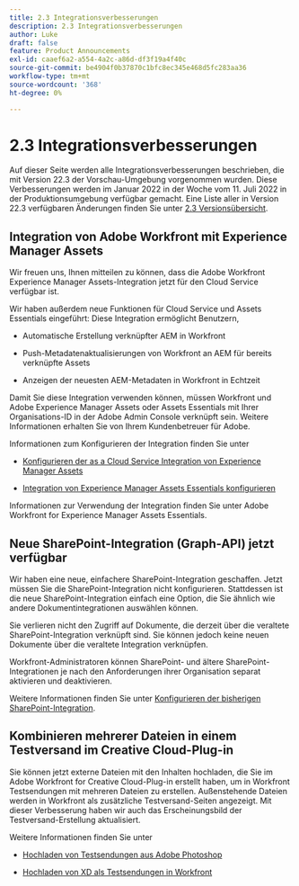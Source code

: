 ```yaml
---
title: 2.3 Integrationsverbesserungen
description: 2.3 Integrationsverbesserungen
author: Luke
draft: false
feature: Product Announcements
exl-id: caaef6a2-a554-4a2c-a86d-df3f19a4f40c
source-git-commit: be4904f0b37870c1bfc8ec345e468d5fc283aa36
workflow-type: tm+mt
source-wordcount: '368'
ht-degree: 0%

---
```


# 2.3 Integrationsverbesserungen

Auf dieser Seite werden alle Integrationsverbesserungen beschrieben, die mit Version 22.3 der Vorschau-Umgebung vorgenommen wurden. Diese Verbesserungen werden im Januar 2022 in der Woche vom 11. Juli 2022 in der Produktionsumgebung verfügbar gemacht. Eine Liste aller in Version 22.3 verfügbaren Änderungen finden Sie unter [2.3 Versionsübersicht](/help/quicksilver/product-announcements/product-releases/22.3-release-activity/22-3-release-overview.md).

## Integration von Adobe Workfront mit Experience Manager Assets

Wir freuen uns, Ihnen mitteilen zu können, dass die Adobe Workfront Experience Manager Assets-Integration jetzt für den Cloud Service verfügbar ist.

Wir haben außerdem neue Funktionen für Cloud Service und Assets Essentials eingeführt: Diese Integration ermöglicht Benutzern,

* Automatische Erstellung verknüpfter AEM in Workfront

* Push-Metadatenaktualisierungen von Workfront an AEM für bereits verknüpfte Assets

* Anzeigen der neuesten AEM-Metadaten in Workfront in Echtzeit


Damit Sie diese Integration verwenden können, müssen Workfront und Adobe Experience Manager Assets oder Assets Essentials mit Ihrer Organisations-ID in der Adobe Admin Console verknüpft sein. Weitere Informationen erhalten Sie von Ihrem Kundenbetreuer für Adobe.

Informationen zum Konfigurieren der Integration finden Sie unter

* [Konfigurieren der as a Cloud Service Integration von Experience Manager Assets](/help/quicksilver/administration-and-setup/configure-integrations/configure-aacs-integration.md)

* [Integration von Experience Manager Assets Essentials konfigurieren](/help/quicksilver/documents/adobe-workfront-for-experience-manager-assets-essentials/setup-asset-essentials.md)


Informationen zur Verwendung der Integration finden Sie unter Adobe Workfront for Experience Manager Assets Essentials.

## Neue SharePoint-Integration (Graph-API) jetzt verfügbar

Wir haben eine neue, einfachere SharePoint-Integration geschaffen. Jetzt müssen Sie die SharePoint-Integration nicht konfigurieren. Stattdessen ist die neue SharePoint-Integration einfach eine Option, die Sie ähnlich wie andere Dokumentintegrationen auswählen können.

Sie verlieren nicht den Zugriff auf Dokumente, die derzeit über die veraltete SharePoint-Integration verknüpft sind. Sie können jedoch keine neuen Dokumente über die veraltete Integration verknüpfen.

Workfront-Administratoren können SharePoint- und ältere SharePoint-Integrationen je nach den Anforderungen ihrer Organisation separat aktivieren und deaktivieren.

Weitere Informationen finden Sie unter [Konfigurieren der bisherigen SharePoint-Integration](/help/quicksilver/administration-and-setup/configure-integrations/configure-sharepoint-integration.md).

## Kombinieren mehrerer Dateien in einem Testversand im Creative Cloud-Plug-in

Sie können jetzt externe Dateien mit den Inhalten hochladen, die Sie im Adobe Workfront for Creative Cloud-Plug-in erstellt haben, um in Workfront Testsendungen mit mehreren Dateien zu erstellen. Außenstehende Dateien werden in Workfront als zusätzliche Testversand-Seiten angezeigt. Mit dieser Verbesserung haben wir auch das Erscheinungsbild der Testversand-Erstellung aktualisiert.

Weitere Informationen finden Sie unter

* [Hochladen von Testsendungen aus Adobe Photoshop](/help/quicksilver/workfront-integrations-and-apps/adobe-workfront-for-creative-cloud/wf-cc-proofs-ps.md)

* [Hochladen von XD als Testsendungen in Workfront](/help/quicksilver/workfront-integrations-and-apps/adobe-workfront-for-creative-cloud/wf-adobe-xd-proofs.md)
